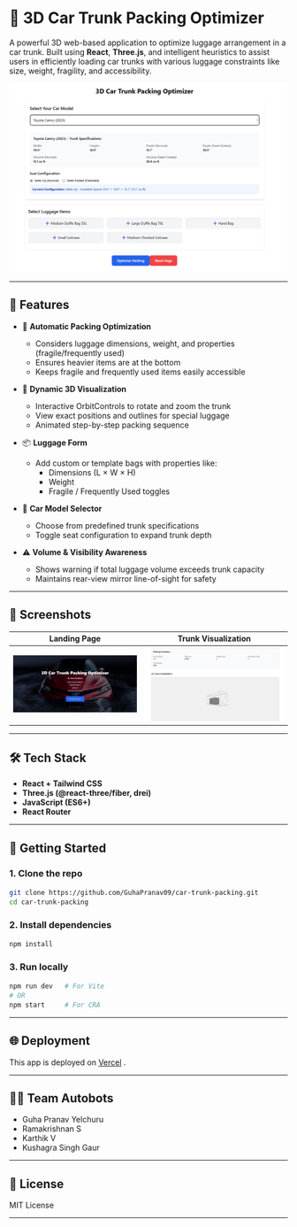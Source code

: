 
# 🚗 3D Car Trunk Packing Optimizer

A powerful 3D web-based application to optimize luggage arrangement in a car trunk. Built using **React**, **Three.js**, and intelligent heuristics to assist users in efficiently loading car trunks with various luggage constraints like size, weight, fragility, and accessibility.

![Demo Screenshot](./public/images/demo-screenshot.png)

---

## 🧠 Features

- 🔁 **Automatic Packing Optimization**
  - Considers luggage dimensions, weight, and properties (fragile/frequently used)
  - Ensures heavier items are at the bottom
  - Keeps fragile and frequently used items easily accessible

- 🧳 **Dynamic 3D Visualization**
  - Interactive OrbitControls to rotate and zoom the trunk
  - View exact positions and outlines for special luggage
  - Animated step-by-step packing sequence

- 📦 **Luggage Form**
  - Add custom or template bags with properties like:
    - Dimensions (L × W × H)
    - Weight
    - Fragile / Frequently Used toggles

- 🚙 **Car Model Selector**
  - Choose from predefined trunk specifications
  - Toggle seat configuration to expand trunk depth

- ⚠️ **Volume & Visibility Awareness**
  - Shows warning if total luggage volume exceeds trunk capacity
  - Maintains rear-view mirror line-of-sight for safety

---

## 📸 Screenshots

| Landing Page | Trunk Visualization |
|--------------|---------------------|
| ![Landing](./public/images/landing.png) | ![Trunk](./public/images/trunk-visual.png) |

---

## 🛠️ Tech Stack

- **React + Tailwind CSS**
- **Three.js (@react-three/fiber, drei)**
- **JavaScript (ES6+)**
- **React Router**

---

## 🚀 Getting Started

### 1. Clone the repo

```bash
git clone https://github.com/GuhaPranav09/car-trunk-packing.git
cd car-trunk-packing
```

### 2. Install dependencies

```bash
npm install
```

### 3. Run locally

```bash
npm run dev   # For Vite
# OR
npm start     # For CRA
```

---

## 🌐 Deployment

This app is deployed on [Vercel](https://car-trunk-packing.vercel.app/) .


---

## 🧑‍💻 Team Autobots

- Guha Pranav Yelchuru  
- Ramakrishnan S  
- Karthik V  
- Kushagra Singh Gaur  

---

## 📄 License

MIT License

---

